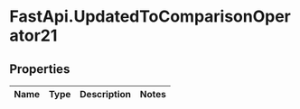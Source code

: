 # FastApi.UpdatedToComparisonOperator21

## Properties
Name | Type | Description | Notes
------------ | ------------- | ------------- | -------------
